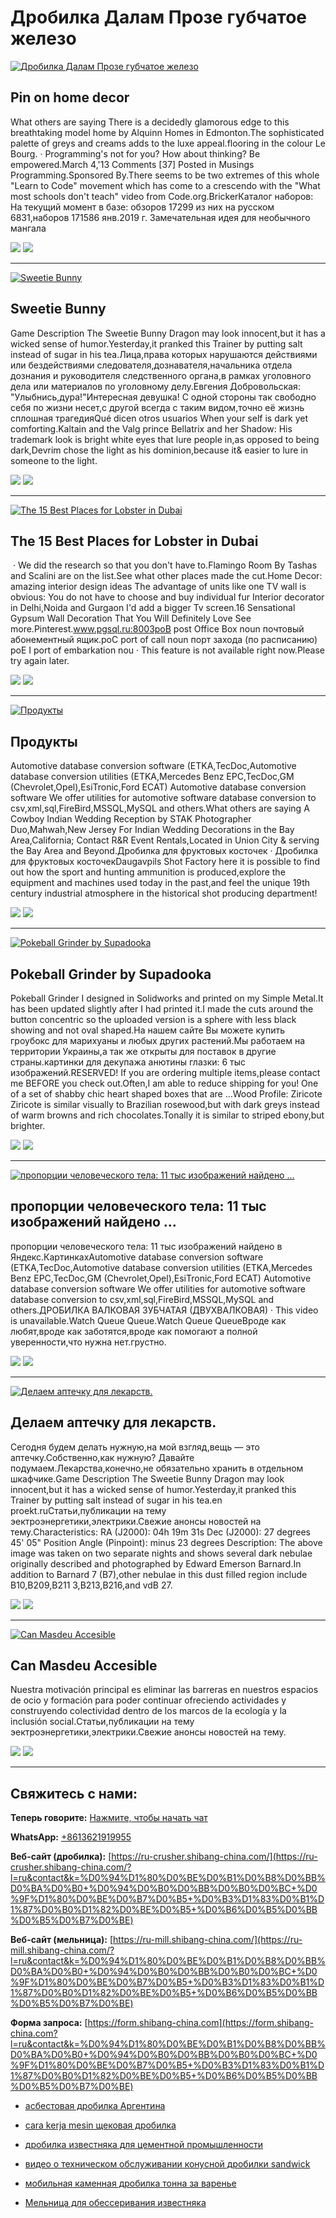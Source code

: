 # Дробилка Далам Прозе губчатое железо

<a href="https://swt.shibang-china.com/?l=ru&img&k=%D0%94%D1%80%D0%BE%D0%B1%D0%B8%D0%BB%D0%BA%D0%B0+%D0%94%D0%B0%D0%BB%D0%B0%D0%BC+%D0%9F%D1%80%D0%BE%D0%B7%D0%B5+%D0%B3%D1%83%D0%B1%D1%87%D0%B0%D1%82%D0%BE%D0%B5+%D0%B6%D0%B5%D0%BB%D0%B5%D0%B7%D0%BE" target="_blank">![Дробилка Далам Прозе губчатое железо](http://static.shibang-china.com/all-800x300/876.jpg)</a>

## Pin on home decor
What others are saying There is a decidedly glamorous edge to this breathtaking model home by Alquinn Homes in Edmonton.The sophisticated palette of greys and creams adds to the luxe appeal.flooring in the colour Le Bourg.&nbsp;&#0183;&#32;Programming's not for you? How about thinking? Be empowered.March 4,'13 Comments [37] Posted in Musings Programming.Sponsored By.There seems to be two extremes of this whole &quot;Learn to Code&quot; movement which has come to a crescendo with the &quot;What most schools don't teach&quot; video from Code.org.BrickerКаталог наборов: На текущий момент в базе: обзоров 17299 из них на русском 6831,наборов 171586 янв.2019 г. Замечательная идея для необычного мангала


<a href="https://whatsapp.shibangsoft.com/WhatsApp.php" target="_blank" title="WhatsApp">![](http://static.shibang-china.com/icon/whatsapp.png)</a> <a href="https://swt.shibang-china.com/?l=ru&icon&k=%D0%94%D1%80%D0%BE%D0%B1%D0%B8%D0%BB%D0%BA%D0%B0+%D0%94%D0%B0%D0%BB%D0%B0%D0%BC+%D0%9F%D1%80%D0%BE%D0%B7%D0%B5+%D0%B3%D1%83%D0%B1%D1%87%D0%B0%D1%82%D0%BE%D0%B5+%D0%B6%D0%B5%D0%BB%D0%B5%D0%B7%D0%BE" target="_blank">![](http://static.shibang-china.com/icon/chat-ru.png)</a>

---

<a href="https://swt.shibang-china.com/?l=ru&img&k=%D0%94%D1%80%D0%BE%D0%B1%D0%B8%D0%BB%D0%BA%D0%B0+%D0%94%D0%B0%D0%BB%D0%B0%D0%BC+%D0%9F%D1%80%D0%BE%D0%B7%D0%B5+%D0%B3%D1%83%D0%B1%D1%87%D0%B0%D1%82%D0%BE%D0%B5+%D0%B6%D0%B5%D0%BB%D0%B5%D0%B7%D0%BE" target="_blank">![Sweetie Bunny](http://static.shibang-china.com/all-800x300/83.jpg)</a>

## Sweetie Bunny
Game Description The Sweetie Bunny Dragon may look innocent,but it has a wicked sense of humor.Yesterday,it pranked this Trainer by putting salt instead of sugar in his tea.Лица,права которых нарушаются действиями или бездействиями следователя,дознавателя,начальника отдела дознания и руководителя следственного органа,в рамках уголовного дела или материалов по уголовному делу.Евгения Добровольская: &quot;Улыбнись,дура!&quot;Интересная девушка! С одной стороны так свободно себя по жизни несет,с другой всегда с таким видом,точно её жизнь сплошная трагедияQu&#233; dicen otros usuarios When your self is dark yet comforting.Kaltain and the Valg prince Bellatrix and her Shadow: His trademark look is bright white eyes that lure people in,as opposed to being dark,Devrim chose the light as his dominion,because it&amp; easier to lure in someone to the light.


<a href="https://whatsapp.shibangsoft.com/WhatsApp.php" target="_blank" title="WhatsApp">![](http://static.shibang-china.com/icon/whatsapp.png)</a> <a href="https://swt.shibang-china.com/?l=ru&icon&k=%D0%94%D1%80%D0%BE%D0%B1%D0%B8%D0%BB%D0%BA%D0%B0+%D0%94%D0%B0%D0%BB%D0%B0%D0%BC+%D0%9F%D1%80%D0%BE%D0%B7%D0%B5+%D0%B3%D1%83%D0%B1%D1%87%D0%B0%D1%82%D0%BE%D0%B5+%D0%B6%D0%B5%D0%BB%D0%B5%D0%B7%D0%BE" target="_blank">![](http://static.shibang-china.com/icon/chat-ru.png)</a>

---

<a href="https://swt.shibang-china.com/?l=ru&img&k=%D0%94%D1%80%D0%BE%D0%B1%D0%B8%D0%BB%D0%BA%D0%B0+%D0%94%D0%B0%D0%BB%D0%B0%D0%BC+%D0%9F%D1%80%D0%BE%D0%B7%D0%B5+%D0%B3%D1%83%D0%B1%D1%87%D0%B0%D1%82%D0%BE%D0%B5+%D0%B6%D0%B5%D0%BB%D0%B5%D0%B7%D0%BE" target="_blank">![The 15 Best Places for Lobster in Dubai](http://static.shibang-china.com/all-800x300/380.jpg)</a>

## The 15 Best Places for Lobster in Dubai
&nbsp;&#0183;&#32;We did the research so that you don't have to.Flamingo Room By Tashas and Scalini are on the list.See what other places made the cut.Home Decor: amazing interior design ideas The advantage of units like one TV wall is obvious: You do not have to choose and buy individual fur Interior decorator in Delhi,Noida and Gurgaon I'd add a bigger Tv screen.16 Sensational Gypsum Wall Decoration That You Will Definitely Love See more.Pinterest.www.pgsql.ru:8003poB post Office Box noun почтовый абонементный ящик.poC port of call noun порт захода (по расписанию) poE I port of embarkation nou&nbsp;&#0183;&#32;This feature is not available right now.Please try again later.


<a href="https://whatsapp.shibangsoft.com/WhatsApp.php" target="_blank" title="WhatsApp">![](http://static.shibang-china.com/icon/whatsapp.png)</a> <a href="https://swt.shibang-china.com/?l=ru&icon&k=%D0%94%D1%80%D0%BE%D0%B1%D0%B8%D0%BB%D0%BA%D0%B0+%D0%94%D0%B0%D0%BB%D0%B0%D0%BC+%D0%9F%D1%80%D0%BE%D0%B7%D0%B5+%D0%B3%D1%83%D0%B1%D1%87%D0%B0%D1%82%D0%BE%D0%B5+%D0%B6%D0%B5%D0%BB%D0%B5%D0%B7%D0%BE" target="_blank">![](http://static.shibang-china.com/icon/chat-ru.png)</a>

---

<a href="https://swt.shibang-china.com/?l=ru&img&k=%D0%94%D1%80%D0%BE%D0%B1%D0%B8%D0%BB%D0%BA%D0%B0+%D0%94%D0%B0%D0%BB%D0%B0%D0%BC+%D0%9F%D1%80%D0%BE%D0%B7%D0%B5+%D0%B3%D1%83%D0%B1%D1%87%D0%B0%D1%82%D0%BE%D0%B5+%D0%B6%D0%B5%D0%BB%D0%B5%D0%B7%D0%BE" target="_blank">![Продукты](http://static.shibang-china.com/all-800x300/1370.jpg)</a>

## Продукты
Automotive database conversion software (ETKA,TecDoc,Automotive database conversion utilities (ETKA,Mercedes Benz EPC,TecDoc,GM (Chevrolet,Opel),EsiTronic,Ford ECAT) Automotive database conversion software We offer utilities for automotive software database conversion to csv,xml,sql,FireBird,MSSQL,MySQL and others.What others are saying A Cowboy Indian Wedding Reception by STAK Photographer Duo,Mahwah,New Jersey For Indian Wedding Decorations in the Bay Area,California; Contact R&amp;R Event Rentals,Located in Union City &amp; serving the Bay Area and Beyond.Дробилка для фруктовых косточек&nbsp;&#0183;&#32;Дробилка для фруктовых косточекDaugavpils Shot Factory here it is possible to find out how the sport and hunting ammunition is produced,explore the equipment and machines used today in the past,and feel the unique 19th century industrial atmosphere in the historical shot producing department!


<a href="https://whatsapp.shibangsoft.com/WhatsApp.php" target="_blank" title="WhatsApp">![](http://static.shibang-china.com/icon/whatsapp.png)</a> <a href="https://swt.shibang-china.com/?l=ru&icon&k=%D0%94%D1%80%D0%BE%D0%B1%D0%B8%D0%BB%D0%BA%D0%B0+%D0%94%D0%B0%D0%BB%D0%B0%D0%BC+%D0%9F%D1%80%D0%BE%D0%B7%D0%B5+%D0%B3%D1%83%D0%B1%D1%87%D0%B0%D1%82%D0%BE%D0%B5+%D0%B6%D0%B5%D0%BB%D0%B5%D0%B7%D0%BE" target="_blank">![](http://static.shibang-china.com/icon/chat-ru.png)</a>

---

<a href="https://swt.shibang-china.com/?l=ru&img&k=%D0%94%D1%80%D0%BE%D0%B1%D0%B8%D0%BB%D0%BA%D0%B0+%D0%94%D0%B0%D0%BB%D0%B0%D0%BC+%D0%9F%D1%80%D0%BE%D0%B7%D0%B5+%D0%B3%D1%83%D0%B1%D1%87%D0%B0%D1%82%D0%BE%D0%B5+%D0%B6%D0%B5%D0%BB%D0%B5%D0%B7%D0%BE" target="_blank">![Pokeball Grinder by Supadooka](http://static.shibang-china.com/all-800x300/377.jpg)</a>

## Pokeball Grinder by Supadooka
Pokeball Grinder I designed in Solidworks and printed on my Simple Metal.It has been updated slightly after I had printed it.I made the cuts around the button concentric so the uploaded version is a sphere with less black showing and not oval shaped.На нашем сайте Вы можете купить гроубокс для марихуаны и любых других растений.Мы работаем на территории Украины,а так же открыты для поставок в другие страны.картинки для декупажа анютины глазки: 6 тыс изображений.RESERVED! If you are ordering multiple items,please contact me BEFORE you check out.Often,I am able to reduce shipping for you! One of a set of shabby chic heart shaped boxes that are …Wood Profile: Ziricote Ziricote is similar visually to Brazilian rosewood,but with dark greys instead of warm browns and rich chocolates.Tonally it is similar to striped ebony,but brighter.


<a href="https://whatsapp.shibangsoft.com/WhatsApp.php" target="_blank" title="WhatsApp">![](http://static.shibang-china.com/icon/whatsapp.png)</a> <a href="https://swt.shibang-china.com/?l=ru&icon&k=%D0%94%D1%80%D0%BE%D0%B1%D0%B8%D0%BB%D0%BA%D0%B0+%D0%94%D0%B0%D0%BB%D0%B0%D0%BC+%D0%9F%D1%80%D0%BE%D0%B7%D0%B5+%D0%B3%D1%83%D0%B1%D1%87%D0%B0%D1%82%D0%BE%D0%B5+%D0%B6%D0%B5%D0%BB%D0%B5%D0%B7%D0%BE" target="_blank">![](http://static.shibang-china.com/icon/chat-ru.png)</a>

---

<a href="https://swt.shibang-china.com/?l=ru&img&k=%D0%94%D1%80%D0%BE%D0%B1%D0%B8%D0%BB%D0%BA%D0%B0+%D0%94%D0%B0%D0%BB%D0%B0%D0%BC+%D0%9F%D1%80%D0%BE%D0%B7%D0%B5+%D0%B3%D1%83%D0%B1%D1%87%D0%B0%D1%82%D0%BE%D0%B5+%D0%B6%D0%B5%D0%BB%D0%B5%D0%B7%D0%BE" target="_blank">![пропорции человеческого тела: 11 тыс изображений найдено …](http://static.shibang-china.com/all-800x300/1163.jpg)</a>

## пропорции человеческого тела: 11 тыс изображений найдено …
пропорции человеческого тела: 11 тыс изображений найдено в Яндекс.КартинкахAutomotive database conversion software (ETKA,TecDoc,Automotive database conversion utilities (ETKA,Mercedes Benz EPC,TecDoc,GM (Chevrolet,Opel),EsiTronic,Ford ECAT) Automotive database conversion software We offer utilities for automotive software database conversion to csv,xml,sql,FireBird,MSSQL,MySQL and others.ДРОБИЛКА ВАЛКОВАЯ ЗУБЧАТАЯ (ДВУХВАЛКОВАЯ)&nbsp;&#0183;&#32;This video is unavailable.Watch Queue Queue.Watch Queue QueueВроде как любят,вроде как заботятся,вроде как помогают а полной уверенности,что нужна нет.грустно.


<a href="https://whatsapp.shibangsoft.com/WhatsApp.php" target="_blank" title="WhatsApp">![](http://static.shibang-china.com/icon/whatsapp.png)</a> <a href="https://swt.shibang-china.com/?l=ru&icon&k=%D0%94%D1%80%D0%BE%D0%B1%D0%B8%D0%BB%D0%BA%D0%B0+%D0%94%D0%B0%D0%BB%D0%B0%D0%BC+%D0%9F%D1%80%D0%BE%D0%B7%D0%B5+%D0%B3%D1%83%D0%B1%D1%87%D0%B0%D1%82%D0%BE%D0%B5+%D0%B6%D0%B5%D0%BB%D0%B5%D0%B7%D0%BE" target="_blank">![](http://static.shibang-china.com/icon/chat-ru.png)</a>

---

<a href="https://swt.shibang-china.com/?l=ru&img&k=%D0%94%D1%80%D0%BE%D0%B1%D0%B8%D0%BB%D0%BA%D0%B0+%D0%94%D0%B0%D0%BB%D0%B0%D0%BC+%D0%9F%D1%80%D0%BE%D0%B7%D0%B5+%D0%B3%D1%83%D0%B1%D1%87%D0%B0%D1%82%D0%BE%D0%B5+%D0%B6%D0%B5%D0%BB%D0%B5%D0%B7%D0%BE" target="_blank">![Делаем аптечку для лекарств.](http://static.shibang-china.com/all-800x300/672.jpg)</a>

## Делаем аптечку для лекарств.
Сегодня будем делать нужную,на мой взгляд,вещь — это аптечку.Собственно,как нужную? Давайте подумаем.Лекарства,конечно,не обязательно хранить в отдельном шкафчике.Game Description The Sweetie Bunny Dragon may look innocent,but it has a wicked sense of humor.Yesterday,it pranked this Trainer by putting salt instead of sugar in his tea.en proekt.ruСтатьи,публикации на тему эектроэнергетики,электрики.Свежие анонсы новостей на тему.Characteristics: RA (J2000): 04h 19m 31s Dec (J2000): 27 degrees 45' 05&quot; Position Angle (Pinpoint): minus 23 degrees Description: The above image was taken on two separate nights and shows several dark nebulae originally described and photographed by Edward Emerson Barnard.In addition to Barnard 7 (B7),other nebulae in this dust filled region include B10,B209,B211 3,B213,B216,and vdB 27.


<a href="https://whatsapp.shibangsoft.com/WhatsApp.php" target="_blank" title="WhatsApp">![](http://static.shibang-china.com/icon/whatsapp.png)</a> <a href="https://swt.shibang-china.com/?l=ru&icon&k=%D0%94%D1%80%D0%BE%D0%B1%D0%B8%D0%BB%D0%BA%D0%B0+%D0%94%D0%B0%D0%BB%D0%B0%D0%BC+%D0%9F%D1%80%D0%BE%D0%B7%D0%B5+%D0%B3%D1%83%D0%B1%D1%87%D0%B0%D1%82%D0%BE%D0%B5+%D0%B6%D0%B5%D0%BB%D0%B5%D0%B7%D0%BE" target="_blank">![](http://static.shibang-china.com/icon/chat-ru.png)</a>

---

<a href="https://swt.shibang-china.com/?l=ru&img&k=%D0%94%D1%80%D0%BE%D0%B1%D0%B8%D0%BB%D0%BA%D0%B0+%D0%94%D0%B0%D0%BB%D0%B0%D0%BC+%D0%9F%D1%80%D0%BE%D0%B7%D0%B5+%D0%B3%D1%83%D0%B1%D1%87%D0%B0%D1%82%D0%BE%D0%B5+%D0%B6%D0%B5%D0%BB%D0%B5%D0%B7%D0%BE" target="_blank">![Can Masdeu Accesible](http://static.shibang-china.com/all-800x300/925.jpg)</a>

## Can Masdeu Accesible
Nuestra motivaci&#243;n principal es eliminar las barreras en nuestros espacios de ocio y formaci&#243;n para poder continuar ofreciendo actividades y construyendo colectividad dentro de los marcos de la ecolog&#237;a y la inclusi&#243;n social.Статьи,публикации на тему эектроэнергетики,электрики.Свежие анонсы новостей на тему.

<a href="https://whatsapp.shibangsoft.com/WhatsApp.php" target="_blank" title="WhatsApp">![](http://static.shibang-china.com/icon/whatsapp.png)</a> <a href="https://swt.shibang-china.com/?l=ru&icon&k=%D0%94%D1%80%D0%BE%D0%B1%D0%B8%D0%BB%D0%BA%D0%B0+%D0%94%D0%B0%D0%BB%D0%B0%D0%BC+%D0%9F%D1%80%D0%BE%D0%B7%D0%B5+%D0%B3%D1%83%D0%B1%D1%87%D0%B0%D1%82%D0%BE%D0%B5+%D0%B6%D0%B5%D0%BB%D0%B5%D0%B7%D0%BE" target="_blank">![](http://static.shibang-china.com/icon/chat-ru.png)</a>

---
## Свяжитесь с нами:

**Теперь говорите:** [Нажмите, чтобы начать чат](https://swt.shibang-china.com?l=ru&contact&k=%D0%94%D1%80%D0%BE%D0%B1%D0%B8%D0%BB%D0%BA%D0%B0+%D0%94%D0%B0%D0%BB%D0%B0%D0%BC+%D0%9F%D1%80%D0%BE%D0%B7%D0%B5+%D0%B3%D1%83%D0%B1%D1%87%D0%B0%D1%82%D0%BE%D0%B5+%D0%B6%D0%B5%D0%BB%D0%B5%D0%B7%D0%BE)

**WhatsApp:**  [+8613621919955](https://whatsapp.shibangsoft.com/WhatsApp.php)

**Веб-сайт (дробилка):** [https://ru-crusher.shibang-china.com/](https://ru-crusher.shibang-china.com/?l=ru&contact&k=%D0%94%D1%80%D0%BE%D0%B1%D0%B8%D0%BB%D0%BA%D0%B0+%D0%94%D0%B0%D0%BB%D0%B0%D0%BC+%D0%9F%D1%80%D0%BE%D0%B7%D0%B5+%D0%B3%D1%83%D0%B1%D1%87%D0%B0%D1%82%D0%BE%D0%B5+%D0%B6%D0%B5%D0%BB%D0%B5%D0%B7%D0%BE)

**Веб-сайт (мельница):** [https://ru-mill.shibang-china.com/](https://ru-mill.shibang-china.com/?l=ru&contact&k=%D0%94%D1%80%D0%BE%D0%B1%D0%B8%D0%BB%D0%BA%D0%B0+%D0%94%D0%B0%D0%BB%D0%B0%D0%BC+%D0%9F%D1%80%D0%BE%D0%B7%D0%B5+%D0%B3%D1%83%D0%B1%D1%87%D0%B0%D1%82%D0%BE%D0%B5+%D0%B6%D0%B5%D0%BB%D0%B5%D0%B7%D0%BE)

**Форма запроса:** [https://form.shibang-china.com](https://form.shibang-china.com?l=ru&contact&k=%D0%94%D1%80%D0%BE%D0%B1%D0%B8%D0%BB%D0%BA%D0%B0+%D0%94%D0%B0%D0%BB%D0%B0%D0%BC+%D0%9F%D1%80%D0%BE%D0%B7%D0%B5+%D0%B3%D1%83%D0%B1%D1%87%D0%B0%D1%82%D0%BE%D0%B5+%D0%B6%D0%B5%D0%BB%D0%B5%D0%B7%D0%BE)

* [асбестовая дробилка Аргентина](../133/%D0%B0%D1%81%D0%B1%D0%B5%D1%81%D1%82%D0%BE%D0%B2%D0%B0%D1%8F%20%D0%B4%D1%80%D0%BE%D0%B1%D0%B8%D0%BB%D0%BA%D0%B0%20%D0%90%D1%80%D0%B3%D0%B5%D0%BD%D1%82%D0%B8%D0%BD%D0%B0.md)

* [cara kerja mesin щековая дробилка](../133/cara%20kerja%20mesin%20%D1%89%D0%B5%D0%BA%D0%BE%D0%B2%D0%B0%D1%8F%20%D0%B4%D1%80%D0%BE%D0%B1%D0%B8%D0%BB%D0%BA%D0%B0.md)

* [дробилка известняка для цементной промышленности](../135/%D0%B4%D1%80%D0%BE%D0%B1%D0%B8%D0%BB%D0%BA%D0%B0%20%D0%B8%D0%B7%D0%B2%D0%B5%D1%81%D1%82%D0%BD%D1%8F%D0%BA%D0%B0%20%D0%B4%D0%BB%D1%8F%20%D1%86%D0%B5%D0%BC%D0%B5%D0%BD%D1%82%D0%BD%D0%BE%D0%B9%20%D0%BF%D1%80%D0%BE%D0%BC%D1%8B%D1%88%D0%BB%D0%B5%D0%BD%D0%BD%D0%BE%D1%81%D1%82%D0%B8.md)

* [видео о техническом обслуживании конусной дробилки sandwick](../131/%D0%B2%D0%B8%D0%B4%D0%B5%D0%BE%20%D0%BE%20%D1%82%D0%B5%D1%85%D0%BD%D0%B8%D1%87%D0%B5%D1%81%D0%BA%D0%BE%D0%BC%20%D0%BE%D0%B1%D1%81%D0%BB%D1%83%D0%B6%D0%B8%D0%B2%D0%B0%D0%BD%D0%B8%D0%B8%20%D0%BA%D0%BE%D0%BD%D1%83%D1%81%D0%BD%D0%BE%D0%B9%20%D0%B4%D1%80%D0%BE%D0%B1%D0%B8%D0%BB%D0%BA%D0%B8%20sandwick.md)

* [мобильная каменная дробилка тонна за варенье](../133/%D0%BC%D0%BE%D0%B1%D0%B8%D0%BB%D1%8C%D0%BD%D0%B0%D1%8F%20%D0%BA%D0%B0%D0%BC%D0%B5%D0%BD%D0%BD%D0%B0%D1%8F%20%D0%B4%D1%80%D0%BE%D0%B1%D0%B8%D0%BB%D0%BA%D0%B0%20%D1%82%D0%BE%D0%BD%D0%BD%D0%B0%20%D0%B7%D0%B0%20%D0%B2%D0%B0%D1%80%D0%B5%D0%BD%D1%8C%D0%B5.md)

* [Мельница для обессеривания известняка](../132/%D0%9C%D0%B5%D0%BB%D1%8C%D0%BD%D0%B8%D1%86%D0%B0%20%D0%B4%D0%BB%D1%8F%20%D0%BE%D0%B1%D0%B5%D1%81%D1%81%D0%B5%D1%80%D0%B8%D0%B2%D0%B0%D0%BD%D0%B8%D1%8F%20%D0%B8%D0%B7%D0%B2%D0%B5%D1%81%D1%82%D0%BD%D1%8F%D0%BA%D0%B0.md)